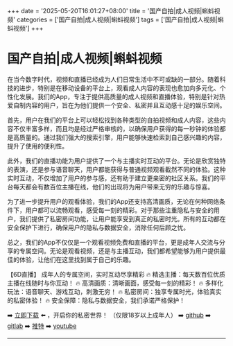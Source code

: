 +++
date = '2025-05-20T16:01:27+08:00'
title = '国产自拍|成人视频|蝌蚪视频'
categories = ['国产自拍|成人视频|蝌蚪视频']
tags = ['国产自拍|成人视频|蝌蚪视频']
+++

# 国产自拍|成人视频|蝌蚪视频

在当今数字时代，视频和直播已经成为人们日常生活中不可或缺的一部分。随着科技的进步，特别是在移动设备的平台上，观看成人内容的表现也愈加向多元化、个性化发展。我们的App，专注于提供高质量的成人视频和直播体验，特别是针对热爱自制内容的用户，旨在为他们提供一个安全、私密并且互动感十足的娱乐空间。

首先，用户在我们的平台上可以轻松找到各种类型的自拍视频和成人内容，这些内容不仅丰富多样，而且均是经过严格审核的，以确保用户获得的每一秒钟的体验都是高质量的。通过我们强大的搜索引擎，用户能够快速检索到自己感兴趣的内容，提升了使用的便利性。

此外，我们的直播功能为用户提供了一个与主播实时互动的平台。无论是欣赏独特的表演，还是参与语音聊天，用户都能获得与普通视频观看截然不同的体验。这种实时互动，不仅增加了用户的参与感，还有助于建立更亲密的社区关系。我们的平台每天都会有数百位主播在线，他们的出现将为用户带来无穷的乐趣与惊喜。

为了进一步提升用户的观看体验，我们的App还支持高清画质，无论在何种网络条件下，用户都可以流畅观看，感受每一刻的精彩。对于那些注重隐私与安全的用户，我们提供了私密房间功能，让用户能享受到真正的私密时光。所有的互动都在安全保护下进行，确保用户的隐私与数据安全，消除任何后顾之忧。

总之，我们的App不仅仅是一个观看视频免费和直播的平台，更是成年人交流与分享的专属空间。无论是观看视频，还是与主播互动，我们都希望能够为用户提供最佳的体验，让他们在这里找到属于自己的乐趣。

【6D直播】
成年人的专属空间，实时互动尽享精彩
🔥 精选主播：每天数百位优质主播在线随时与你互动！
🔥 高清画质：清晰画面，感受每一刻的精彩！
🔥 多样化玩法：语音聊天、游戏互动，刺激无穷！
🔥 私密房间：独享专属时光，体验真实的私密体验！
🔥 安全保障：隐私与数据安全，我们承诺严格保护！

➡️ [立即下载](https://down123.s3.ap-east-1.amazonaws.com/index.html?channelCode=blog) ⬅️ ，开启你的私密世界！
（仅限18岁以上成年人）
➡️ [github](https://aldult-live.github.io/)
➡️ [gitlab](https://seo-09598d.gitlab.io/)
➡️ [推特](https://x.com/wegame33)
➡️ [youtube](https://www.youtube.com/@6Dlive)

---
